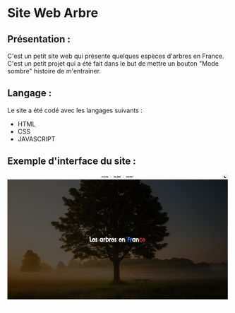 # Site Web Arbre

## Présentation :

C'est un petit site web qui présente quelques espèces d'arbres en France. C'est un petit projet qui a été fait dans le but de mettre un bouton "Mode sombre" histoire de m'entraîner.

## Langage :

Le site a été codé avec les langages suivants :
* HTML
* CSS
* JAVASCRIPT

## Exemple d'interface du site :

<img width="500px" height="300px" src="arbre.PNG" />
